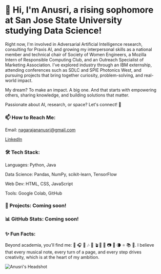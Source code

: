 # 👋 Hi, I'm Anusri, a rising sophomore at San Jose State University studying Data Science!

Right now, I'm involved in Adversarial Artificial Intelligence research, consulting for Praxis AI, and growing my interpersonal skills as a national member and technical chair of Society of Women Engineers, a Mozilla Intern of Responsible Computing Club, and an Outreach Specialist of Marketing Association. I've explored industry through an IBM externship, attending conferences such as SDLC and SPIE Photonics West, and pursuing projects that bring together curiosity, problem-solving, and real-world impact. 

My dream? To make an impact. A big one. And that starts with empowering others, sharing knowledge, and building solutions that matter. 

Passionate about AI, research, or space? Let's connect! 💫

### 📫 How to Reach Me:

Email: nagarajananusri@gmail.com

[LinkedIn](https://www.linkedin.com/in/anusri-nagarajan/)

### 🛠 Tech Stack:

Languages: Python, Java

Data Science: Pandas, NumPy, scikit-learn, TensorFlow

Web Dev: HTML, CSS, JavaScript

Tools: Google Colab, GitHub

### 🚀 Projects: Coming soon! 

### 📊 GitHub Stats: Coming soon!

### ✨ Fun Facts:

Beyond academia, you'll find me: 🎹 🎧 🎤 🎶 🧩 🪴🌲 🌅 📷 🔭 🌘 ⭐️ 📚 📝. I believe that every musical note, every turn of a page, and every step drives creativity, which is at the heart of my ambition. 

![Anusri's Headshot](https://github.com/user-attachments/assets/798a5b76-a015-41a4-9c33-fcf4f47695a5)

